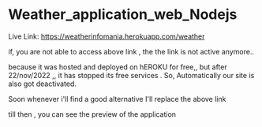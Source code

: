 # Weather_application_web_Nodejs

Live Link:
https://weatherinfomania.herokuapp.com/weather

if, you are not able to access above link , the the link is not active anymore..

because it was hosted and deployed on hEROKU for free,, but after 22/nov/2022 ,, it has stopped its free services . So, Automatically our site is also got deactivated.

Soon whenever i'll find a good alternative I'll replace the above link

till then , you can see the preview of the application
